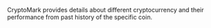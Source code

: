 CryptoMark provides details about different cryptocurrency and their performance from past history of the specific coin.
